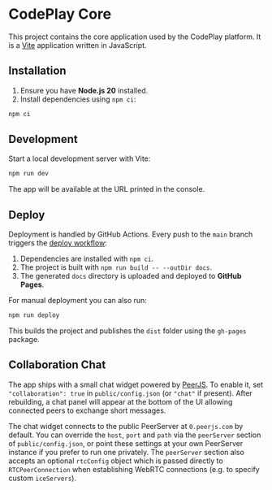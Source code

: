 # CodePlay Core

This project contains the core application used by the CodePlay platform. It is a [Vite](https://vitejs.dev/) application written in JavaScript.

## Installation

1. Ensure you have **Node.js 20** installed.
2. Install dependencies using `npm ci`:

```bash
npm ci
```

## Development

Start a local development server with Vite:

```bash
npm run dev
```

The app will be available at the URL printed in the console.

## Deploy

Deployment is handled by GitHub Actions. Every push to the `main` branch triggers the [deploy workflow](.github/workflows/deploy.yml):

1. Dependencies are installed with `npm ci`.
2. The project is built with `npm run build -- --outDir docs`.
3. The generated `docs` directory is uploaded and deployed to **GitHub Pages**.

For manual deployment you can also run:

```bash
npm run deploy
```

This builds the project and publishes the `dist` folder using the `gh-pages` package.

## Collaboration Chat

The app ships with a small chat widget powered by [PeerJS](https://peerjs.com/).
To enable it, set `"collaboration": true` in `public/config.json` (or `"chat"` if
present). After rebuilding, a chat panel will appear at the bottom of the UI
allowing connected peers to exchange short messages.

The chat widget connects to the public PeerServer at `0.peerjs.com` by default.
You can override the `host`, `port` and `path` via the `peerServer` section of
`public/config.json`, or point these settings at your own PeerServer instance if
you prefer to run one privately. The `peerServer` section also accepts an
optional `rtcConfig` object which is passed directly to
`RTCPeerConnection` when establishing WebRTC connections (e.g. to specify custom
`iceServers`).

